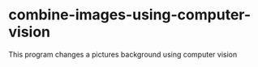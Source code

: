 # combine-images-using-computer-vision
This program changes a pictures background using computer vision
